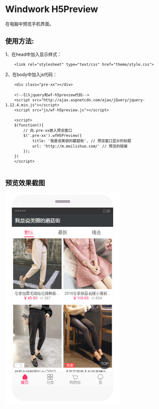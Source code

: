 Windwork H5Preview
=========================
在电脑中预览手机界面。

使用方法:
---------------
1、在head中加入显示样式：
```
    <link rel="stylesheet" type="text/css" href="theme/style.css">
```
2、在body中加入js代码：
```
    <div class="pre-xx"></div>
    
    <!--引入jquery和wf-h5preview代码-->
	<script src="http://ajax.aspnetcdn.com/ajax/jQuery/jquery-1.12.4.min.js"></script>
	<script src="js/wf-h5preview.js"></script>
    
    <script>
    $(function(){
		// 向.pre-xx嵌入预览窗口
		$('.pre-xx').wfH5Preview({
			title: '我是说美丽的蘑菇街', // 预览窗口显示的标题
			url: 'http://m.meilishuo.com/' // 预览的链接
		});
	})
    </script>
	
```

预览效果截图
--------
![效果预览](res/preview.jpg)